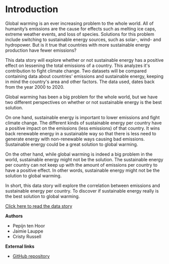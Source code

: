 # Introduction

Global warming is an ever increasing problem to the whole world. All of humanity’s emissions are the cause for effects such as melting ice caps, extreme weather events, and loss of species. Solutions for this problem include switching to sustainable energy sources, such as solar-, wind- and hydropower. But is it true that countries with more sustainable energy production have fewer emissions?

This data story will explore whether or not sustainable energy has a positive effect on lessening the total emissions of a country. This analyzes it's contribution to fight climate change. Two datasets will be compared containing data about countries' emissions and sustainable energy, keeping in mind the country's area and other factors. The data used, dates back from the year 2000 to 2020.


Global warming has been a big problem for the whole world, but we have two different perspectives on whether or not sustainable energy is the best solution.

On one hand, sustainable energy is important to lower emissions and fight climate change. The different kinds of sustainable energy per country have a positive impact on the emissions (less emissions) of that country. It wins back renewable energy in a sustainable way so that there is less need to generate energy with non-renewable ways causing bad emissions. Sustainable energy could be a great solution to global warming.

On the other hand, while global warming is indeed a big problem in the world, sustainable energy might not be the solution. The sustainable energy per country can not keep up with the amount of emissions per country to have a positive effect. In other words, sustainable energy might not be the solution to global warming.


In short, this data story will explore the correlation between emissions and sustainable energy per country. To discover if sustainable energy really is the best solution to global warming.


[Click here to read the data story](story.ipynb)

**Authors**

- Pepijn ten Hoor
- Jaimie Lauppe
- Cristy Russell

**External links**
- [GitHub repository](https://github.com/pjhoor/fishyRepo)